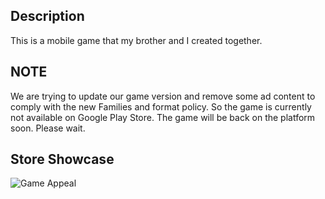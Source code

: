 ## Description
This is a mobile game that my brother and I created together.

## NOTE 
We are trying to update our game version and remove some ad content to comply with the new Families and format policy. So the game is currently not available on Google Play Store. The game will be back on the platform soon. Please wait.

## Store Showcase

![Game Appeal](https://github.com/claryng/SpacePalettes/assets/91236114/8d202601-39e1-4c11-a828-a67e38a57d5e)
